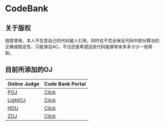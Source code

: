 CodeBank
=================
关于版权
-----------------
随意使用，本人不在意自己的代码被人引用，同时也不完全保证代码中部分算法的正确或稳定性，只能保证AC。不过还是希望这些代码能够带来多多少少一些帮助。<br />
<h2 id="目前所添加的oj">目前所添加的OJ</h2>

<table class="table table-striped-white table-bordered">
<thead>
<tr>
 <th>Online Judge</th>
 <th>Code Bank Portal</th>
</tr>
</thead>
<tbody><tr>
 <td><a href="http://poj.org/" target="_blank">POJ</a></td>
 <td><a href="https://github.com/polossk/CodeBank/tree/master/CodeBankOfPOJ" target="_blank">Click</a></td>
</tr>
<tr>
 <td><a href="http://lightoj.com/" target="_blank">LightOJ</a></td>
 <td><a href="https://github.com/polossk/CodeBank/tree/master/CodeBankOfLightOJ" target="_blank">Click</a></td>
</tr>
<tr>
 <td><a href="http://acm.hdu.edu.cn/" target="_blank">HDU</a></td>
 <td><a href="https://github.com/polossk/CodeBank/tree/master/CodeBankOfHDU" target="_blank">Click</a></td>
</tr>
<tr>
 <td><a href="http://acm.zju.edu.cn/" target="_blank">ZOJ</a></td>
 <td><a href="https://github.com/polossk/CodeBank/tree/master/CodeBankOfZOJ" target="_blank">Click</a></td>
</tr>
</tbody></table>
